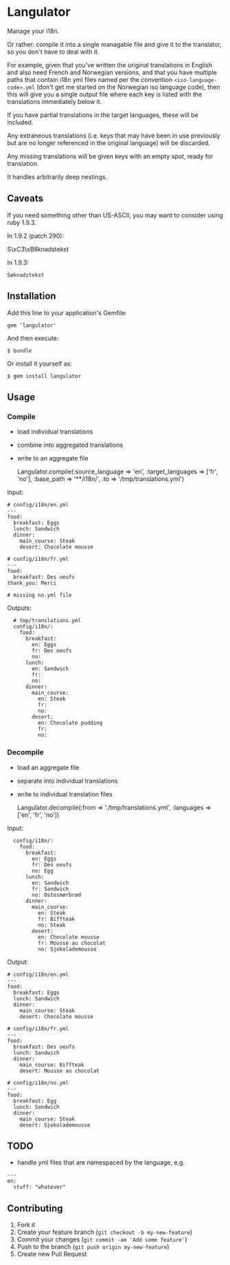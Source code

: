 # Langulator

Manage your i18n.

Or rather: compile it into a single managable file and give it to the translator, so you don't have to deal with it.

For example, given that you've written the original translations in English and also need French and Norwegian versions, and that you have multiple paths that contain i18n yml files named per the convention `<iso-language-code>.yml` (don't get me started on the Norwegian iso language code), then this will give you a single output file where each key is listed with the translations immediately below it.

If you have partial translations in the target languages, these will be included.

Any extraneous translations (i.e. keys that may have been in use previously but are no longer referenced in the original language) will be discarded.

Any missing translations will be given keys with an empty spot, ready for translation.

It handles arbitrarily deep nestings.

## Caveats

If you need something other than US-ASCII, you may want to consider using ruby 1.9.3.

In 1.9.2 (patch 290):

   S\xC3\xB8knadstekst

In 1.9.3:

    Søknadstekst

## Installation

Add this line to your application's Gemfile:

    gem 'langulator'

And then execute:

    $ bundle

Or install it yourself as:

    $ gem install langulator


## Usage

### Compile

* load individual translations
* combine into aggregated translations
* write to an aggregate file

    Langulator.compile(:source_language => 'en', :target_languages => ['fr', 'no'], :base_path => '**/i18n/', :to => '/tmp/translations.yml')

Input:

    # config/i18n/en.yml
    ---
    food:
      breakfast: Eggs
      lunch: Sandwich
      dinner:
        main_course: Steak
        desert: Chocolate mousse

    # config/i18n/fr.yml
    ---
    food:
      breakfast: Des oeufs
    thank_you: Merci

    # missing no.yml file

Outputs:

      # tmp/translations.yml
      config/i18n/:
        food:
          breakfast:
            en: Eggs
            fr: Des oeufs
            no: 
          lunch:
            en: Sandwich
            fr: 
            no: 
          dinner:
            main_course:
              en: Steak
              fr: 
              no: 
            desert:
              en: Chocolate pudding
              fr: 
              no: 

### Decompile

* load an aggregate file
* separate into individual translations
* write to individual translation files

    Langulator.decompile(:from => './tmp/translations.yml', :languages => ['en', 'fr', 'no'])

Input:

      config/i18n/:
        food:
          breakfast:
            en: Eggs
            fr: Des oeufs
            no: Egg
          lunch:
            en: Sandwich
            fr: Sandwich
            no: Ostesmørbrød
          dinner:
            main_course:
              en: Steak
              fr: Biffteak
              no: Steak
            desert:
              en: Chocolate mousse
              fr: Mousse au chocolat
              no: Sjokolademousse

Output:

    # config/i18n/en.yml
    ---
    food:
      breakfast: Eggs
      lunch: Sandwich
      dinner:
        main_course: Steak
        desert: Chocolate mousse

    # config/i18n/fr.yml
    ---
    food:
      breakfast: Des oeufs
      lunch: Sandwich
      dinner:
        main_course: Biffteak
        desert: Mousse au chocolat

    # config/i18n/no.yml
    ---
    food:
      breakfast: Egg
      lunch: Sandwich
      dinner:
        main_course: Steak
        desert: Sjokolademousse

## TODO

* handle yml files that are namespaced by the language, e.g.
```
---
en:
  stuff: "whatever"
```

## Contributing

1. Fork it
2. Create your feature branch (`git checkout -b my-new-feature`)
3. Commit your changes (`git commit -am 'Add some feature'`)
4. Push to the branch (`git push origin my-new-feature`)
5. Create new Pull Request

